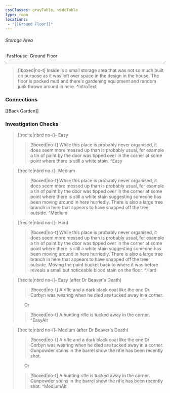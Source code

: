 ```yaml
---
cssClasses: grayTable, wideTable
type: room
locations:
 - "[[Ground Floor]]"
---
```

###### Storage Area
<span class="sub2">:FasHouse: Ground Floor</span>

---

> [!boxed|no-t]
> Inside is a small storage area that was not so much built on purpose as it was left over space in the design in the house. The floor is packed mud and there's gardening equipment and random junk thrown around in here.
>^IntroText
	
### Connections
[[Back Garden]]

### Investigation Checks

> [!recite|nbrd no-i]- Easy
> <br>
> 
>> [!boxed|no-t]
>> While this place is probably never organised, it does seem more messed up than is probably usual, for example a tin of paint by the door was tipped over in the corner at some point where there is still a white stain.
>^Easy

> [!recite|nbrd no-i]- Medium
> <br>
> 
>> [!boxed|no-t]
>> While this place is probably never organised, it does seem more messed up than is probably usual, for example a tin of paint by the door was tipped over in the corner at some point where there is still a white stain suggesting someone has been moving around in here hurriedly. There is also a large tree branch in here that appears to have snapped off the tree outside.
>^Medium

> [!recite|nbrd no-i]- Hard
> <br>
> 
>> [!boxed|no-t]
>> While this place is probably never organised, it does seem more messed up than is probably usual, for example a tin of paint by the door was tipped over in the corner at some point where there is still a white stain suggesting someone has been moving around in here hurriedly. There is also a large tree branch in here that appears to have snapped off the tree outside. Moving the paint bucket back to where it was before reveals a small but noticeable blood stain on the floor.
>^Hard

> [!recite|nbrd no-i]- Easy (after Dr Beaver's Death)
> <br>
> 
>> [!boxed|no-t]
>> A rifle and a dark black coat like the one Dr Corbyn was wearing when he died are tucked away in a corner.
>
> $\quad$ Or
>> [!boxed|no-t]
>> A hunting rifle is tucked away in the corner.
>^EasyAlt

> [!recite|nbrd no-i]- Medium (after Dr Beaver's Death)
> <br>
> 
>> [!boxed|no-t]
>> A rifle and a dark black coat like the one Dr Corbyn was wearing when he died are tucked away in a corner. Gunpowder stains in the barrel show the rifle has been recently shot.
>
> $\quad$ Or
>> [!boxed|no-t]
>> A hunting rifle is tucked away in the corner. Gunpowder stains in the barrel show the rifle has been recently shot.
>^MediumAlt

